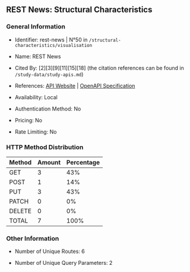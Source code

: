 ## REST News: Structural Characteristics

### General Information

- Identifier: rest-news | N°50 in `/structural-characteristics/visualisation`

- Name: REST News

- Cited By: [2][3][9][11][15][18] (the citation references can be found in `/study-data/study-apis.md`)

- References: [API Website](https://github.com/WebFuzzing/EMB/tree/master/jdk_8_maven/cs/rest/artificial/news) | [OpenAPI Specification](https://github.com/WebFuzzing/EMB/blob/master/openapi-swagger/rest-news.json)

- Availability: Local

- Authentication Method: No

- Pricing: No

- Rate Limiting: No

### HTTP Method Distribution

| Method | Amount | Percentage |
|--------|--------|------------|
| GET | 3 | 43% |
| POST | 1 | 14% |
| PUT | 3 | 43% |
| PATCH | 0 | 0% |
| DELETE | 0 | 0% |
| TOTAL | 7 | 100% |

### Other Information

- Number of Unique Routes: 6

- Number of Unique Query Parameters: 2
